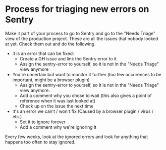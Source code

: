 Process for triaging new errors on Sentry
=========================================

Make it part of your process to go to Sentry and go to the "Needs Triage" view of the production project.
These are all the issues that nobody looked at yet. Check them out and do the following.

* It is an error that can be fixed:
  * Create a GH issue and link the Sentry error to it.
  * Assign the sentry-error to yourself, so it is not in the "Needs Triage" view anymore
* You're uncertain but want to monitor it further (too few occurences to be important, might be a browser plugin)
  * Assign the sentry-error to yourself, so it is not in the "Needs Triage" view anymore.
  * Add a comment why you chose to wait (this also gives a point of reference when it was last looked at)
  * Check up on the issue the next time
* It's an error we can't / won't fix (Caused by a browser plugin / virus / etc.)
  * Set it to ignore forever
  * Add a comment why we're ignoring it


Every few weeks, look at the ignored errors and look for anything that happens too often to stay ignored.
